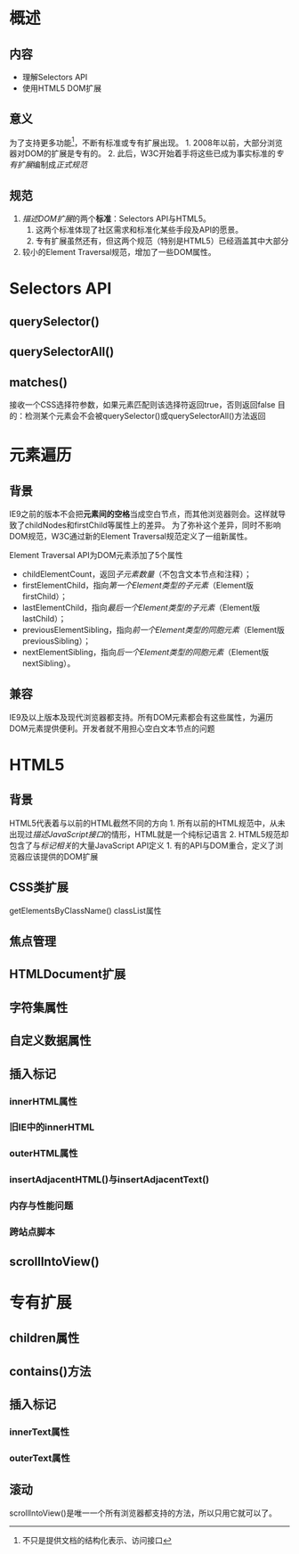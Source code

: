 # 概述
## 内容
- 理解Selectors API
- 使用HTML5 DOM扩展
## 意义
为了支持更多功能[^1]，不断有标准或专有扩展出现。
	1. 2008年以前，大部分浏览器对DOM的扩展是专有的。
	2. 此后，W3C开始着手将这些已成为事实标准的*专有扩展*编制成*正式规范* 
## 规范
1. *描述DOM扩展*的两个**标准**：Selectors API与HTML5。
	1. 这两个标准体现了社区需求和标准化某些手段及API的愿景。
	2. 专有扩展虽然还有，但这两个规范（特别是HTML5）已经涵盖其中大部分
2. 较小的Element Traversal规范，增加了一些DOM属性。
# Selectors API
## querySelector()
## querySelectorAll()
## matches()
接收一个CSS选择符参数，如果元素匹配则该选择符返回true，否则返回false
目的：检测某个元素会不会被querySelector()或querySelectorAll()方法返回
# 元素遍历
## 背景
IE9之前的版本不会把**元素间的空格**当成空白节点，而其他浏览器则会。这样就导致了childNodes和firstChild等属性上的差异。
为了弥补这个差异，同时不影响DOM规范，W3C通过新的Element Traversal规范定义了一组新属性。

Element Traversal API为DOM元素添加了5个属性
- childElementCount，返回*子元素数量*（不包含文本节点和注释）；
- firstElementChild，指向*第一个Element类型的子元素*（Element版firstChild）；
- lastElementChild，指向*最后一个Element类型的子元素*（Element版lastChild）；
- previousElementSibling，指向*前一个Element类型的同胞元素*（Element版previousSibling）；
- nextElementSibling，指向*后一个Element类型的同胞元素*（Element版nextSibling）。
## 兼容
IE9及以上版本及现代浏览器都支持。所有DOM元素都会有这些属性，为遍历DOM元素提供便利。开发者就不用担心空白文本节点的问题
# HTML5
## 背景
HTML5代表着与以前的HTML截然不同的方向
	1. 所有以前的HTML规范中，从未出现过*描述JavaScript接口*的情形，HTML就是一个纯标记语言
	2. HTML5规范却包含了与*标记相关*的大量JavaScript API定义
		1. 有的API与DOM重合，定义了浏览器应该提供的DOM扩展
## CSS类扩展
getElementsByClassName()
classList属性
## 焦点管理
## HTMLDocument扩展
## 字符集属性
## 自定义数据属性
## 插入标记
### innerHTML属性
### 旧IE中的innerHTML
### outerHTML属性
### insertAdjacentHTML()与insertAdjacentText()
### 内存与性能问题
### 跨站点脚本
## scrollIntoView()
# 专有扩展
## children属性
## contains()方法
## 插入标记
### innerText属性
### outerText属性
## 滚动
scrollIntoView()是唯一一个所有浏览器都支持的方法，所以只用它就可以了。

[^1]: 不只是提供文档的结构化表示、访问接口